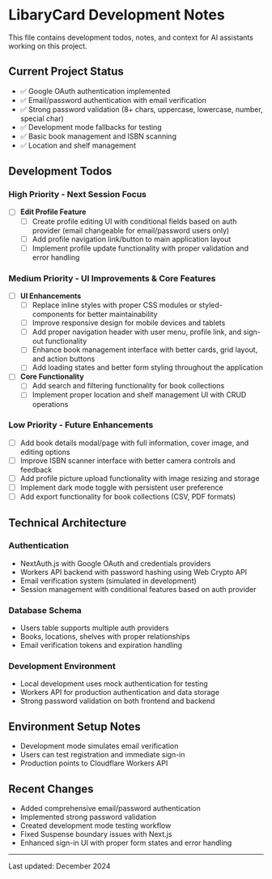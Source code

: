 # LibaryCard Development Notes

This file contains development todos, notes, and context for AI assistants working on this project.

## Current Project Status
- ✅ Google OAuth authentication implemented
- ✅ Email/password authentication with email verification 
- ✅ Strong password validation (8+ chars, uppercase, lowercase, number, special char)
- ✅ Development mode fallbacks for testing
- ✅ Basic book management and ISBN scanning
- ✅ Location and shelf management

## Development Todos

### High Priority - Next Session Focus
- [ ] **Edit Profile Feature**
  - [ ] Create profile editing UI with conditional fields based on auth provider (email changeable for email/password users only)
  - [ ] Add profile navigation link/button to main application layout
  - [ ] Implement profile update functionality with proper validation and error handling

### Medium Priority - UI Improvements & Core Features
- [ ] **UI Enhancements**
  - [ ] Replace inline styles with proper CSS modules or styled-components for better maintainability
  - [ ] Improve responsive design for mobile devices and tablets
  - [ ] Add proper navigation header with user menu, profile link, and sign-out functionality
  - [ ] Enhance book management interface with better cards, grid layout, and action buttons
  - [ ] Add loading states and better form styling throughout the application

- [ ] **Core Functionality**
  - [ ] Add search and filtering functionality for book collections
  - [ ] Implement proper location and shelf management UI with CRUD operations

### Low Priority - Future Enhancements
- [ ] Add book details modal/page with full information, cover image, and editing options
- [ ] Improve ISBN scanner interface with better camera controls and feedback
- [ ] Add profile picture upload functionality with image resizing and storage
- [ ] Implement dark mode toggle with persistent user preference
- [ ] Add export functionality for book collections (CSV, PDF formats)

## Technical Architecture

### Authentication
- NextAuth.js with Google OAuth and credentials providers
- Workers API backend with password hashing using Web Crypto API
- Email verification system (simulated in development)
- Session management with conditional features based on auth provider

### Database Schema
- Users table supports multiple auth providers
- Books, locations, shelves with proper relationships
- Email verification tokens and expiration handling

### Development Environment
- Local development uses mock authentication for testing
- Workers API for production authentication and data storage
- Strong password validation on both frontend and backend

## Environment Setup Notes
- Development mode simulates email verification
- Users can test registration and immediate sign-in
- Production points to Cloudflare Workers API

## Recent Changes
- Added comprehensive email/password authentication
- Implemented strong password validation
- Created development mode testing workflow
- Fixed Suspense boundary issues with Next.js
- Enhanced sign-in UI with proper form states and error handling

---
Last updated: December 2024